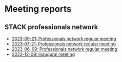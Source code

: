# Meeting reports

## STACK professionals network

* [2023-09-21: Professionals network regular meeting](2023-09-21-NetworkReport.md) 
* [2023-07-21: Professionals network regular meeting](2023-07-21-NetworkReport.md) 
* [2023-06-09: Professionals network regular meeting](2023-06-09-NetworkReport.md) 
* [2022-12-09: Inaugural meeting](2022-12-09-NetworkReport.md) 